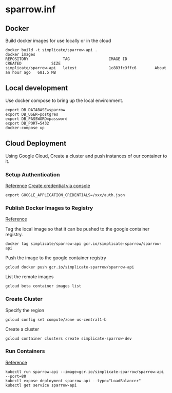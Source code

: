 # sparrow.inf

## Docker
Build docker images for use locally or in the cloud
```
docker build -t simplicate/sparrow-api .
docker images
REPOSITORY               TAG                 IMAGE ID            CREATED             SIZE
simplicate/sparrow-api   latest              1c883fc3ffc6        About an hour ago   681.5 MB
```

## Local development
Use docker compose to bring up the local environment.
```
export DB_DATABASE=sparrow
export DB_USER=postgres
export DB_PASSWORD=password
export DB_PORT=5432
docker-compose up
```

## Cloud Deployment
Using Google Cloud, Create a cluster and push instances of our container to it.

### Setup Authentication
[Reference](https://developers.google.com/identity/protocols/application-default-credentials)
[Create credential via console](https://console.developers.google.com/apis/credentials?project=simplicate-sparrow)
```
export GOOGLE_APPLICATION_CREDENTIALS=/xxx/auth.json
```

### Publish Docker Images to Registry
[Reference](https://cloud.google.com/container-registry/docs/pushing)

Tag the local image so that it can be pushed to the google container registry.
```
docker tag simplicate/sparrow-api gcr.io/simplicate-sparrow/sparrow-api
```

Push the image to the google container registry
```
gcloud docker push gcr.io/simplicate-sparrow/sparrow-api
```

List the remote images
```
gcloud beta container images list
```

### Create Cluster
Specify the region
```
gcloud config set compute/zone us-central1-b
```

Create a cluster
```
gcloud container clusters create simplicate-sparrow-dev
```

### Run Containers
[Reference](https://cloud.google.com/container-engine/docs/quickstart)
```
kubectl run sparrow-api --image=gcr.io/simplicate-sparrow/sparrow-api --port=80
kubectl expose deployment sparrow-api --type="LoadBalancer"
kubectl get service sparrow-api
```


